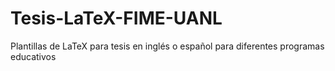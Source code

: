 # Tesis-LaTeX-FIME-UANL

Plantillas de LaTeX para tesis en inglés o español para diferentes programas educativos